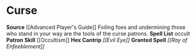 ﻿---
id: '2'
name: Curse
rarity: Common
skill:
- '[[DATABASE/skill/Occultism|Occultism]]'
source: '[[DATABASE/source/Advanced Player''s Guide|Advanced Player''s Guide]]'
tradition:
- Occult
trait: null
type: Witch Patron Theme

---
# Curse

**Source** [[Advanced Player's Guide]] 
Foiling foes and undermining those who stand in your way are the tools of the curse patrons.
**Spell List** occult
**Patron Skill** [[Occultism]]
**Hex Cantrip** _[[Evil Eye]]_
**Granted Spell** _[[Ray of Enfeeblement]]_